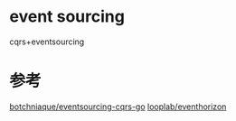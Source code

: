 # event sourcing
cqrs+eventsourcing


# 参考
[botchniaque/eventsourcing-cqrs-go](https://github.com/botchniaque/eventsourcing-cqrs-go)
[looplab/eventhorizon](https://github.com/looplab/eventhorizon)

